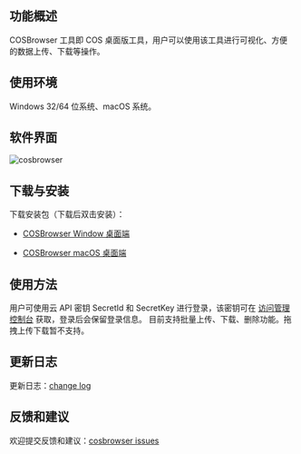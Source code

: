 ## 功能概述
COSBrowser 工具即 COS 桌面版工具，用户可以使用该工具进行可视化、方便的数据上传、下载等操作。

## 使用环境

Windows 32/64 位系统、macOS 系统。

## 软件界面

![cosbrowser](https://mc.qcloudimg.com/static/img/8016e3fb792856f8e28b9a35877d1767/image.png)

## 下载与安装

下载安装包（下载后双击安装）：

- [COSBrowser Window 桌面端](https://cos5.cloud.tencent.com/cosbrowser/releases/cosbrowser-setup-latest.exe)

- [COSBrowser macOS 桌面端](https://cos5.cloud.tencent.com/cosbrowser/releases/cosbrowser-latest.dmg)

## 使用方法

用户可使用云 API 密钥 SecretId 和 SecretKey 进行登录，该密钥可在 [访问管理控制台](https://console.cloud.tencent.com/cam/capi) 获取，登录后会保留登录信息。
目前支持批量上传、下载、删除功能。拖拽上传下载暂不支持。

## 更新日志

更新日志：[change log](https://github.com/tencentyun/cosbrowser/blob/master/changelog.md)

## 反馈和建议

欢迎提交反馈和建议：[cosbrowser issues](https://github.com/tencentyun/cosbrowser/issues)

